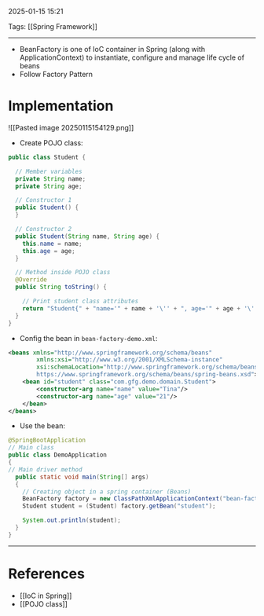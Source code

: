 2025-01-15 15:21

Tags: [[Spring Framework]] 

---

- BeanFactory is one of IoC container in Spring (along with ApplicationContext) to instantiate, configure and manage life cycle of beans
- Follow Factory Pattern

# Implementation
![[Pasted image 20250115154129.png]]
- Create POJO class:
```java
public class Student {

  // Member variables
  private String name;
  private String age;

  // Constructor 1
  public Student() {
  }

  // Constructor 2
  public Student(String name, String age) {
    this.name = name;
    this.age = age;
  }

  // Method inside POJO class
  @Override
  public String toString() {

    // Print student class attributes
    return "Student{" + "name='" + name + '\'' + ", age='" + age + '\'' + '}';
  }
}
```
- Config the bean in `bean-factory-demo.xml`:
```xml
<beans xmlns="http://www.springframework.org/schema/beans"
        xmlns:xsi="http://www.w3.org/2001/XMLSchema-instance"
        xsi:schemaLocation="http://www.springframework.org/schema/beans
        https://www.springframework.org/schema/beans/spring-beans.xsd">
    <bean id="student" class="com.gfg.demo.domain.Student">
        <constructor-arg name="name" value="Tina"/>
        <constructor-arg name="age" value="21"/>
    </bean>
</beans>
```
- Use the bean:
```java
@SpringBootApplication
// Main class
public class DemoApplication 
{
// Main driver method
  public static void main(String[] args) 
  {
    // Creating object in a spring container (Beans)
    BeanFactory factory = new ClassPathXmlApplicationContext("bean-factory-demo.xml");
    Student student = (Student) factory.getBean("student");

    System.out.println(student);
  }
}

```

---
# References
- [[IoC in Spring]]
- [[POJO class]]